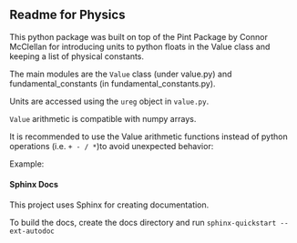 ## Readme for Physics
This python package was built on top of the Pint Package by Connor McClellan for introducing units to python floats in the Value class and keeping a list of physical constants.

The main modules are the `Value` class (under value.py) and fundamental_constants (in fundamental_constants.py).

Units are accessed using the `ureg` object in `value.py`.

`Value` arithmetic is compatible with numpy arrays.  

It is recommended to use the Value arithmetic functions instead of python operations (i.e. `+ - / *`)to avoid unexpected behavior:

Example:



#### Sphinx Docs

This project uses Sphinx for creating documentation.

To build the docs, create the docs directory and run `sphinx-quickstart --ext-autodoc`

